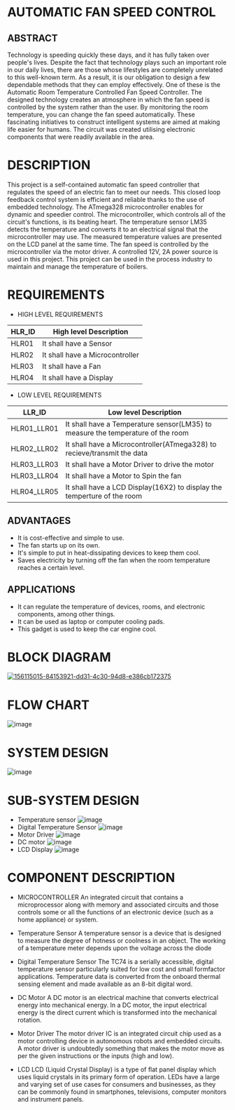# **AUTOMATIC FAN SPEED CONTROL**

## **ABSTRACT**

Technology is speeding quickly these days, and it has fully taken over people's lives. Despite the fact that technology plays such an important role in our daily lives, there are those whose lifestyles are completely unrelated to this well-known term. As a result, it is our obligation to design a few dependable methods that they can employ effectively. One of these is the Automatic Room Temperature Controlled Fan Speed Controller. The designed technology creates an atmosphere in which the fan speed is controlled by the system rather than the user. By monitoring the room temperature, you can change the fan speed automatically. These fascinating initiatives to construct intelligent systems are aimed at making life easier for humans. The circuit was created utilising electronic components that were readily available in the area.

# **DESCRIPTION**

This project is a self-contained automatic fan speed controller that regulates the speed of an electric fan to meet our needs. This closed loop feedback control system is efficient and reliable thanks to the use of embedded technology. The ATmega328 microcontroller enables for dynamic and speedier control. The microcontroller, which controls all of the circuit's functions, is its beating heart. The temperature sensor LM35 detects the temperature and converts it to an electrical signal that the microcontroller may use. The measured temperature values are presented on the LCD panel at the same time. The fan speed is controlled by the microcontroller via the motor driver. A controlled 12V, 2A power source is used in this project. This project can be used in the process industry to maintain and manage the temperature of boilers.

# **REQUIREMENTS**
- HIGH LEVEL REQUIREMENTS

<html>
<body>
<!--StartFragment-->

HLR_ID | High level Description
-- | --
HLR01 | It shall have a Sensor
HLR02 | It shall have a Microcontroller
HLR03 | It shall have a Fan
HLR04 | It shall have a Display

<!--EndFragment-->
- LOW LEVEL REQUIREMENTS
</body>
</html>

LLR_ID | Low level Description
-- | --
HLR01_LLR01 | It shall have a Temperature sensor(LM35) to measure the temperature of the room
HLR02_LLR02 | It shall have a Microcontroller(ATmega328) to recieve/transmit the data
HLR03_LLR03 | It shall have a Motor Driver to drive the motor
HLR03_LLR04 | It shall have a Motor to Spin the fan
HLR04_LLR05 | It shall have a LCD Display(16X2) to display the temperture of the room

<!--EndFragment-->
</body>
</html>

## **ADVANTAGES**

- It is cost-effective and simple to use.
- The fan starts up on its own.
- It's simple to put in heat-dissipating devices to keep them cool.
- Saves electricity by turning off the fan when the room temperature reaches a certain level.

## **APPLICATIONS**

- It can regulate the temperature of devices, rooms, and electronic components, among other things.
- It can be used as laptop or computer cooling pads.
- This gadget is used to keep the car engine cool.

# **BLOCK DIAGRAM**
[![156115015-84153921-dd31-4c30-94d8-e386cb172375](https://user-images.githubusercontent.com/101035721/164256292-be3c6687-8667-4955-b327-08e7b04de82c.jpg)](https://user-images.githubusercontent.com/77672209/157167968-8d641a78-fa2c-47aa-a002-8536939590f6.jpg)
# **FLOW CHART**
![image](https://user-images.githubusercontent.com/101035721/164256680-fddd891e-8e35-4ef6-8b12-267cd1d85eaa.png)
# **SYSTEM DESIGN**
![image](https://user-images.githubusercontent.com/101035721/164256894-d243d3ff-6cc4-414a-a508-11905a8dcac3.png)
# **SUB-SYSTEM DESIGN**

- Temperature sensor
![image](https://user-images.githubusercontent.com/101035721/164256971-32ca379a-9628-4a62-b572-a26ab622b157.png)
- Digital Temperature Sensor
![image](https://user-images.githubusercontent.com/101035721/164257042-ae56be4a-ed96-4674-bc23-0d325ce5c2d5.png)
- Motor Driver
![image](https://user-images.githubusercontent.com/101035721/164257202-a4541d44-7d2d-4091-a964-7240f121c277.png)
- DC motor
![image](https://user-images.githubusercontent.com/101035721/164257268-2f27f821-0aa7-4c29-b81d-d35b059dd1bd.png)
- LCD Display
![image](https://user-images.githubusercontent.com/101035721/164257316-b1b5db2e-4ee4-4c5d-890c-19a64e96348a.png)

# **COMPONENT DESCRIPTION**

- MICROCONTROLLER
An integrated circuit that contains a microprocessor along with memory and associated circuits and those controls some or all the functions of an electronic device (such as a home appliance) or system.

- Temperature Sensor
A temperature sensor is a device that is designed to measure the degree of hotness or coolness in an object. The working of a temperature meter depends upon the voltage across the diode

- Digital Temperature Sensor
The TC74 is a serially accessible, digital temperature sensor particularly suited for low cost and small formfactor applications. Temperature data is converted from the onboard thermal sensing element and made available as an 8-bit digital word.

- DC Motor
A DC motor is an electrical machine that converts electrical energy into mechanical energy. In a DC motor, the input electrical energy is the direct current which is transformed into the mechanical rotation.

- Motor Driver
The motor driver IC is an integrated circuit chip used as a motor controlling device in autonomous robots and embedded circuits. A motor driver is undoubtedly something that makes the motor move as per the given instructions or the inputs (high and low).

- LCD
LCD (Liquid Crystal Display) is a type of flat panel display which uses liquid crystals in its primary form of operation. LEDs have a large and varying set of use cases for consumers and businesses, as they can be commonly found in smartphones, televisions, computer monitors and instrument panels.